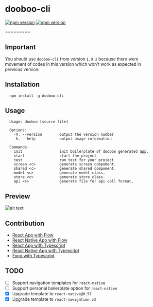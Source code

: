 # dooboo-cli
<p align="left">
  <a href="https://npmjs.org/package/dooboo-cli"><img alt="npm version" src="http://img.shields.io/npm/v/dooboo-cli.svg?style=flat-square"></a>
  <a href="https://npmjs.org/package/dooboo-cli"><img alt="npm version" src="http://img.shields.io/npm/dm/dooboo-cli.svg?style=flat-square"></a>
</p>
=========

## Important
You should use `dooboo-cli` from version `1.0.2` because there were movement of codes in this version which won't work as expected in previous version.

## Installation
```
  npm install -g dooboo-cli
```

## Usage
```
  Usage: dooboo [source file]

  Options:
    -V, --version        output the version number
    -h, --help           output usage information
    
  Commands:
    init                 init boilerplate of dooboo generated app.
    start                start the project
    test                 run test for your project
    screen <c>           generate screen component.
    shared <c>           generate shared component.
    model <c>            generate model class.
    store <c>            generate store class.
    api <c>              generate file for api call format.
```

## Preview
![alt text](https://firebasestorage.googleapis.com/v0/b/bookoo-89f6c.appspot.com/o/dooboo.png?alt=media&token=e0317870-8525-4878-9f61-ab0fc6ab35ea)

## Contribution
* [React App with Flow](https://github.com/react-native-seoul/dooboo-frontend-js)
* [React Native App with Flow](https://github.com/react-native-seoul/dooboo-native-js)
* [React App with Typescript](https://github.com/react-native-seoul/dooboo-frontend-ts)
* [React Native App with Typescript](https://github.com/react-native-seoul/dooboo-native-ts)
* [Expo with Typescript](https://github.com/react-native-seoul/dooboo-expo)

## TODO
- [ ] Support navigation templates for `react-native`
- [ ] Support personal boilerplate option for `react-native`
- [x] Upgrade template to `react-native@0.57`
- [x] Upgrade template to `react-navigation v3`
